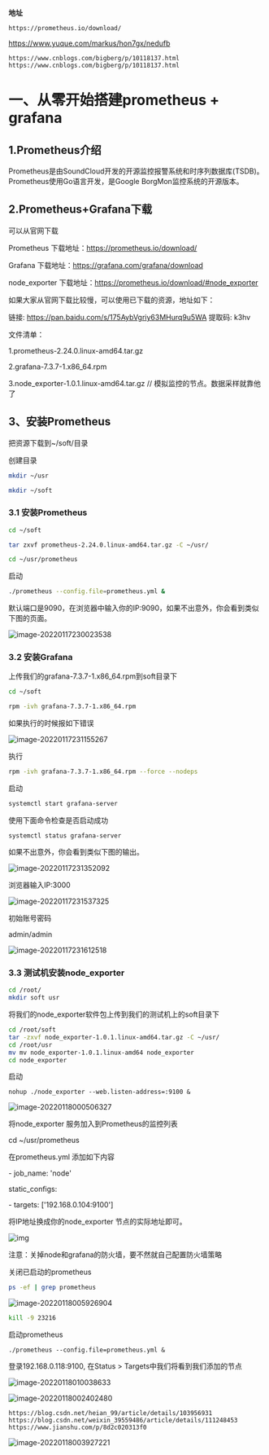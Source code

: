 **地址**

```
https://prometheus.io/download/
```

https://www.yuque.com/markus/hon7gx/nedufb

```
https://www.cnblogs.com/bigberg/p/10118137.html
https://www.cnblogs.com/bigberg/p/10118137.html
```



# 一、从零开始搭建prometheus + grafana

## 1.Prometheus介绍

Prometheus是由SoundCloud开发的开源监控报警系统和时序列数据库(TSDB)。Prometheus使用Go语言开发，是Google BorgMon监控系统的开源版本。



## 2.Prometheus+Grafana下载

可以从官网下载

Prometheus 下载地址：https://prometheus.io/download/

Grafana 下载地址：https://grafana.com/grafana/download

node_exporter 下载地址：https://prometheus.io/download/#node_exporter

如果大家从官网下载比较慢，可以使用已下载的资源，地址如下：

链接: https://pan.baidu.com/s/175AybVgriy63MHurq9u5WA 提取码: k3hv 

文件清单：

1.prometheus-2.24.0.linux-amd64.tar.gz

2.grafana-7.3.7-1.x86_64.rpm

3.node_exporter-1.0.1.linux-amd64.tar.gz  // 模拟监控的节点。数据采样就靠他了







## 3、安装Prometheus

把资源下载到~/soft/目录

创建目录

```bash
mkdir ~/usr

mkdir ~/soft
```



### 3.1 安装Prometheus

```bash
cd ~/soft

tar zxvf prometheus-2.24.0.linux-amd64.tar.gz -C ~/usr/

cd ~/usr/prometheus
```

启动

```bash
./prometheus --config.file=prometheus.yml &
```

默认端口是9090，在浏览器中输入你的IP:9090，如果不出意外，你会看到类似下图的页面。

![image-20220117230023538](image-20220117230023538.png)

### 3.2 安装Grafana

上传我们的grafana-7.3.7-1.x86_64.rpm到soft目录下



```bash
cd ~/soft
```

```bash
rpm -ivh grafana-7.3.7-1.x86_64.rpm
```

如果执行的时候报如下错误

![image-20220117231155267](image-20220117231155267.png)

执行

```bash
rpm -ivh grafana-7.3.7-1.x86_64.rpm --force --nodeps
```

启动

```bash
systemctl start grafana-server
```

使用下面命令检查是否启动成功

```
systemctl status grafana-server
```

如果不出意外，你会看到类似下图的输出。

![image-20220117231352092](image-20220117231352092.png)

浏览器输入IP:3000

![image-20220117231537325](image-20220117231537325.png)

初始账号密码

admin/admin

![image-20220117231612518](image-20220117231612518.png)



### 3.3 测试机安装node_exporter

```bash
cd /root/
mkdir soft usr
```

将我们的node_exporter软件包上传到我们的测试机上的soft目录下

```bash
cd /root/soft
tar -zxvf node_exporter-1.0.1.linux-amd64.tar.gz -C ~/usr/
cd /root/usr
mv mv node_exporter-1.0.1.linux-amd64 node_exporter
cd node_exporter
```

启动

```
nohup ./node_exporter --web.listen-address=:9100 &
```

![image-20220118000506327](image-20220118000506327.png)





将node_exporter 服务加入到Prometheus的监控列表

cd ~/usr/prometheus

在prometheus.yml 添加如下内容

\- job_name: 'node'

   static_configs:

   \- targets: ['192.168.0.104:9100']

将IP地址换成你的node_exporter 节点的实际地址即可。

![img](https://cdn.nlark.com/yuque/0/2021/png/2878931/1610774426349-ae0384b7-82ce-4f42-8c64-af963bd7f7a8.png)

注意：关掉node和grafana的防火墙，要不然就自己配置防火墙策略

关闭已启动的prometheus

```bash
ps -ef | grep prometheus
```

![image-20220118005926904](image-20220118005926904.png)

```bash
kill -9 23216
```

启动prometheus

```
./prometheus --config.file=prometheus.yml &
```

登录192.168.0.118:9100, 在Status > Targets中我们将看到我们添加的节点

![image-20220118010038633](image-20220118010038633.png)



![image-20220118002402480](image-20220118002402480.png)

```
https://blog.csdn.net/heian_99/article/details/103956931
https://blog.csdn.net/weixin_39559486/article/details/111248453
https://www.jianshu.com/p/8d2c020313f0
```

![image-20220118003927221](image-20220118003927221.png)